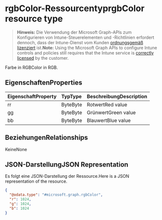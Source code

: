 # <a name="rgbcolor-resource-type"></a><span data-ttu-id="38244-101">rgbColor-Ressourcentyp</span><span class="sxs-lookup"><span data-stu-id="38244-101">rgbColor resource type</span></span>

> <span data-ttu-id="38244-102">**Hinweis:** Die Verwendung der Microsoft Graph-APIs zum Konfigurieren von Intune-Steuerelementen und -Richtlinien erfordert dennoch, dass der Intune-Dienst vom Kunden [ordnungsgemäß lizenziert](https://go.microsoft.com/fwlink/?linkid=839381) ist.</span><span class="sxs-lookup"><span data-stu-id="38244-102">**Note:** Using the Microsoft Graph APIs to configure Intune controls and policies still requires that the Intune service is [correctly licensed](https://go.microsoft.com/fwlink/?linkid=839381) by the customer.</span></span>

<span data-ttu-id="38244-103">Farbe in RGB</span><span class="sxs-lookup"><span data-stu-id="38244-103">Color in RGB.</span></span>
## <a name="properties"></a><span data-ttu-id="38244-104">Eigenschaften</span><span class="sxs-lookup"><span data-stu-id="38244-104">Properties</span></span>
|<span data-ttu-id="38244-105">Eigenschaft</span><span class="sxs-lookup"><span data-stu-id="38244-105">Property</span></span>|<span data-ttu-id="38244-106">Typ</span><span class="sxs-lookup"><span data-stu-id="38244-106">Type</span></span>|<span data-ttu-id="38244-107">Beschreibung</span><span class="sxs-lookup"><span data-stu-id="38244-107">Description</span></span>|
|:---|:---|:---|
|<span data-ttu-id="38244-108">r</span><span class="sxs-lookup"><span data-stu-id="38244-108">r</span></span>|<span data-ttu-id="38244-109">Byte</span><span class="sxs-lookup"><span data-stu-id="38244-109">Byte</span></span>|<span data-ttu-id="38244-110">Rotwert</span><span class="sxs-lookup"><span data-stu-id="38244-110">Red value</span></span>|
|<span data-ttu-id="38244-111">g</span><span class="sxs-lookup"><span data-stu-id="38244-111">g</span></span>|<span data-ttu-id="38244-112">Byte</span><span class="sxs-lookup"><span data-stu-id="38244-112">Byte</span></span>|<span data-ttu-id="38244-113">Grünwert</span><span class="sxs-lookup"><span data-stu-id="38244-113">Green value</span></span>|
|<span data-ttu-id="38244-114">b</span><span class="sxs-lookup"><span data-stu-id="38244-114">b</span></span>|<span data-ttu-id="38244-115">Byte</span><span class="sxs-lookup"><span data-stu-id="38244-115">Byte</span></span>|<span data-ttu-id="38244-116">Blauwert</span><span class="sxs-lookup"><span data-stu-id="38244-116">Blue value</span></span>|

## <a name="relationships"></a><span data-ttu-id="38244-117">Beziehungen</span><span class="sxs-lookup"><span data-stu-id="38244-117">Relationships</span></span>
<span data-ttu-id="38244-118">Keine</span><span class="sxs-lookup"><span data-stu-id="38244-118">None</span></span>
## <a name="json-representation"></a><span data-ttu-id="38244-119">JSON-Darstellung</span><span class="sxs-lookup"><span data-stu-id="38244-119">JSON Representation</span></span>
<span data-ttu-id="38244-120">Es folgt eine JSON-Darstellung der Ressource.</span><span class="sxs-lookup"><span data-stu-id="38244-120">Here is a JSON representation of the resource.</span></span>
<!--{
  "blockType": "resource",
  "@odata.type": "microsoft.graph.rgbColor"
}-->
``` json
{
  "@odata.type": "#microsoft.graph.rgbColor",
  "r": 1024,
  "g": 1024,
  "b": 1024
}
```









